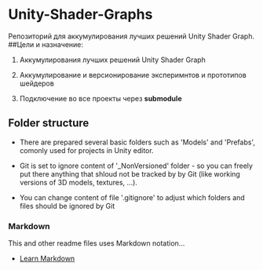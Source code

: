 # Unity-Shader-Graphs


Репозиторий для аккумулирования лучших решений Unity Shader Graph.
##Цели и назначение:

1. Аккумулирования лучших решений Unity Shader Graph

2. Аккумулирование и версионирование эксперимнтов и прототипов шейдеров

3. Подключение во все проекты через **submodule**




## Folder structure

* There are prepared several basic folders such as 'Models' and 'Prefabs', comonly used for projects in Unity editor. 

* Git is set to ignore content of '_NonVersioned' folder - so you can freely put there anything that shloud not be tracked by by Git (like working versions of 3D models, textures, ...).

* You can change content of file '.gitignore' to adjust which folders and files should be ignored by Git




### Markdown

This and other readme files uses Markdown notation...

* [Learn Markdown](http://daringfireball.net/projects/markdown/basics)